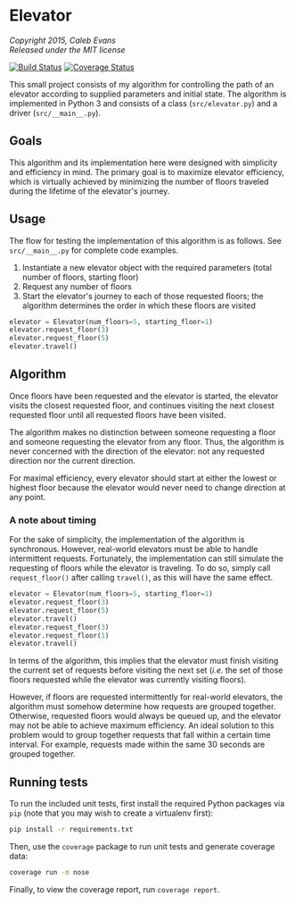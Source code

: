 # Elevator
*Copyright 2015, Caleb Evans*  
*Released under the MIT license*

[![Build Status](https://travis-ci.org/caleb531/elevator.svg?branch=master)](https://travis-ci.org/caleb531/elevator)
[![Coverage Status](https://coveralls.io/repos/caleb531/elevator/badge.svg?branch=master)](https://coveralls.io/r/caleb531/elevator?branch=master)

This small project consists of my algorithm for controlling the path of an elevator according to supplied parameters and initial state. The algorithm is implemented in Python 3 and consists of a class (`src/elevator.py`) and a driver (`src/__main__.py`).

## Goals

This algorithm and its implementation here were designed with simplicity and efficiency in mind. The primary goal is to maximize elevator efficiency, which is virtually achieved by minimizing the number of floors traveled during the lifetime of the elevator's journey.

## Usage

The flow for testing the implementation of this algorithm is as follows. See `src/__main__.py` for complete code examples.

1. Instantiate a new elevator object with the required parameters (total number of floors, starting floor)
2. Request any number of floors
3. Start the elevator's journey to each of those requested floors; the algorithm determines the order in which these floors are visited

```python
elevator = Elevator(num_floors=5, starting_floor=1)
elevator.request_floor(3)
elevator.request_floor(5)
elevator.travel()
```

## Algorithm

Once floors have been requested and the elevator is started, the elevator visits the closest requested floor, and continues visiting the next closest requested floor until all requested floors have been visited.

The algorithm makes no distinction between someone requesting a floor and someone requesting the elevator from any floor. Thus, the algorithm is never concerned with the direction of the elevator: not any requested direction nor the current direction.

For maximal efficiency, every elevator should start at either the lowest or highest floor because the elevator would never need to change direction at any point.

### A note about timing

For the sake of simplicity, the implementation of the algorithm is synchronous. However, real-world elevators must be able to handle intermittent requests. Fortunately, the implementation can still simulate the requesting of floors while the elevator is traveling. To do so, simply call `request_floor()` after calling `travel()`, as this will have the same effect.

```python
elevator = Elevator(num_floors=5, starting_floor=1)
elevator.request_floor(3)
elevator.request_floor(5)
elevator.travel()
elevator.request_floor(3)
elevator.request_floor(1)
elevator.travel()
```

In terms of the algorithm, this implies that the elevator must finish visiting the current set of requests before visiting the next set (*i.e.* the set of those floors requested while the elevator was currently visiting floors).

However, if floors are requested intermittently for real-world elevators, the algorithm must somehow determine how requests are grouped together. Otherwise, requested floors would always be queued up, and the elevator may not be able to achieve maximum efficiency. An ideal solution to this problem would to group together requests that fall within a certain time interval. For example, requests made within the same 30 seconds are grouped together.

## Running tests

To run the included unit tests, first install the required Python packages via `pip` (note that you may wish to create a virtualenv first):

```bash
pip install -r requirements.txt
```

Then, use the `coverage` package to run unit tests and generate coverage data:

```bash
coverage run -m nose
```

Finally, to view the coverage report, run `coverage report`.

